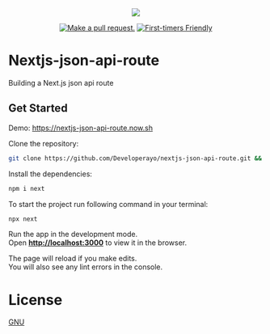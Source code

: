 <center>
<img src="https://og-image.now.sh/Building%20a%20**Next.js**%20json%20api%20route.png?theme=light&md=1&fontSize=100px&images=https%3A%2F%2Fassets.zeit.co%2Fimage%2Fupload%2Ffront%2Fassets%2Fdesign%2Fnextjs-black-logo.svg">
    <p align="center">
  <a href="http://makeapullrequest.com"><img src="https://img.shields.io/badge/PR(s)-welcome-brightgreen.svg?style=flat-square" alt="Make a pull request."></a>
  <a href="http://www.firsttimersonly.com"><img src="https://img.shields.io/badge/first--timers--only-friendly-blue.svg?style=flat-square" alt="First-timers Friendly"></a>
  </p>
</center>

# Nextjs-json-api-route
Building a Next.js json api route

## Get Started

Demo: https://nextjs-json-api-route.now.sh

Clone the repository:

```bash 
git clone https://github.com/Developerayo/nextjs-json-api-route.git && cd nextjs-json-api-route
```


Install the dependencies:

```bash 
npm i next
```

To start the project run following command in your terminal:

```bash 
npx next
```

Run the app in the development mode.<br>
Open **[http://localhost:3000](http://localhost:3000)** to view it in the browser.

The page will reload if you make edits.<br>
You will also see any lint errors in the console.

# License
[GNU](LICENSE)
